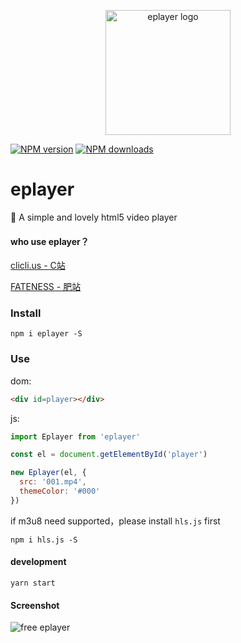 <p align="center"><img src="http://ww1.sinaimg.cn/large/0065Zy9egy1fvcjfzaa1lj30dw0dwwhe.jpg" alt="eplayer logo" width="200px"></p>

[![NPM version](https://img.shields.io/npm/v/eplayer.svg?style=flat-square)](https://npmjs.com/package/eplayer)
[![NPM downloads](https://img.shields.io/npm/dm/eplayer.svg?style=flat-square)](https://npmjs.com/package/eplayer)

# eplayer

:dart: A simple and lovely html5 video player

#### who use eplayer？

[clicli.us - C站](https://www.clicli.us/)

[FATENESS - 肥站](https://fateness.com/)

### Install

```shell
npm i eplayer -S
```

### Use

dom:
```html
<div id=player></div>
```
js:
```javascript
import Eplayer from 'eplayer'

const el = document.getElementById('player')

new Eplayer(el, {
  src: '001.mp4',
  themeColor: '#000'
})
```

if m3u8 need supported，please install `hls.js` first

```shell
npm i hls.js -S
```

#### development

```shell
yarn start
```

#### Screenshot
![free eplayer](http://wx3.sinaimg.cn/mw690/0060lm7Tly1fvbny9g6ycj30rr0fmtol.jpg)